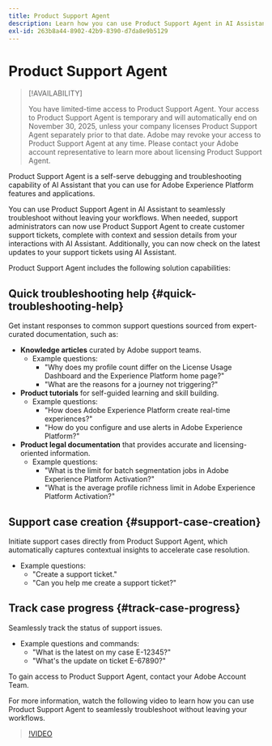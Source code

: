 ```yaml
---
title: Product Support Agent
description: Learn how you can use Product Support Agent in AI Assistant to streamline troubleshooting and the customer support ticket filing process.
exl-id: 263b8a44-8902-42b9-8390-d7da8e9b5129
---
```

# Product Support Agent

>[!AVAILABILITY]
>
>You have limited-time access to Product Support Agent. Your access to Product Support Agent is temporary and will automatically end on November 30, 2025, unless your company licenses Product Support Agent separately prior to that date. Adobe may revoke your access to Product Support Agent at any time. Please contact your Adobe account representative to learn more about licensing Product Support Agent.

Product Support Agent is a self-serve debugging and troubleshooting capability of AI Assistant that you can use for Adobe Experience Platform features and applications.

You can use Product Support Agent in AI Assistant to seamlessly troubleshoot without leaving your workflows. When needed, support administrators can now use Product Support Agent to create customer support tickets, complete with context and session details from your interactions with AI Assistant. Additionally, you can now check on the latest updates to your support tickets using AI Assistant.

Product Support Agent includes the following solution capabilities:

## Quick troubleshooting help {#quick-troubleshooting-help}

Get instant responses to common support questions sourced from expert-curated documentation, such as:

* **Knowledge articles** curated by Adobe support teams.
  * Example questions:
    * "Why does my profile count differ on the License Usage Dashboard and the Experience Platform home page?"
    * "What are the reasons for a journey not triggering?"
* **Product tutorials** for self-guided learning and skill building.
  * Example questions:
    * "How does Adobe Experience Platform create real-time experiences?"
    * "How do you configure and use alerts in Adobe Experience Platform?"
* **Product legal documentation** that provides accurate and licensing-oriented information.
  * Example questions:
    * "What is the limit for batch segmentation jobs in Adobe Experience Platform Activation?"
    * "What is the average profile richness limit in Adobe Experience Platform Activation?"

## Support case creation {#support-case-creation}

Initiate support cases directly from Product Support Agent, which automatically captures contextual insights to accelerate case resolution.

* Example questions:
  * "Create a support ticket."
  * "Can you help me create a support ticket?"

## Track case progress {#track-case-progress}

Seamlessly track the status of support issues.

* Example questions and commands:
  * "What is the latest on my case E-12345?"
  * "What's the update on ticket E-67890?"

To gain access to Product Support Agent, contact your Adobe Account Team.

For more information, watch the following video to learn how you can use Product Support Agent to seamlessly troubleshoot without leaving your workflows.

>[!VIDEO](https://video.tv.adobe.com/v/3443183?learn=on)

